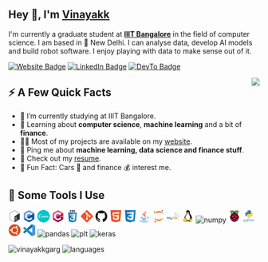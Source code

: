 <h2>Hey 👋, I'm <a href="https://sites.google.com/view/vinayakkgarg">Vinayakk</a></h2>
<p>I'm currently a graduate student at <strong><a href="https://www.iiitb.ac.in/">IIIT Bangalore</a></strong> in the field of computer science. I am based in 🌁 New Delhi. I can analyse data, develop AI models and build robot software. I enjoy playing with data to make sense out of it.</p>
<p><a href="https://sites.google.com/view/vinayakkgarg/home?authuser=0"><img src="https://img.shields.io/badge/vinayakkgarg-4E69C8?style=flat-square&amp;labelColor=4E69C8&amp;logo=Firefox&amp;" alt="Website Badge"></a> 
<a href="https://www.linkedin.com/in/vinayakk-garg-538434143/"><img src="https://img.shields.io/badge/-@vinayakkgarg-0077B5?style=flat-square&amp;labelColor=0077B5&amp;logo=LinkedIn&amp;link=https://www.linkedin.com/in/serbis/" alt="LinkedIn Badge"></a> 
<a href="https://twitter.com/VinayakkGarg"><img src="https://img.shields.io/badge/-@vinayakkgarg-0A0A0A?style=flat-square&amp;labelColor=0A0A0A&amp;logo=Twitter&amp;link=https://dev.to/spiderpig86" alt="DevTo Badge"></a>
</p>
<img align="right" src="https://media.giphy.com/media/LmNwrBhejkK9EFP504/giphy.gif?cid=ecf05e47zu73l6nempv32csc6j6vkui9vu2m7lvwv5emd8vp&rid=giphy.gif&ct=g" />
<h2>⚡️ A Few Quick Facts</h2>
<ul>
<li>📖 I’m currently studying at IIIT Bangalore.</li>
<li>🧐 Learning about <strong>computer science</strong>, <strong>machine learning</strong> and a bit of <strong>finance</strong>.</li>
<li>👨‍💻 Most of my projects are available on my <a href="https://sites.google.com/view/vinayakkgarg/projects?authuser=0">website</a>.</li>
<!-- <li>📝 I regulary write articles on <a href="https://blog.stanleylim.me">my blog</a>.</li> -->
<li>💬 Ping me about <strong>machine learning, data science and finance stuff</strong>.</li>
<li>📙 Check out my <a href="https://drive.google.com/file/d/1zzaeHpsjYLGfSxlF-7mPwajL7nYz--ve/view?usp=sharing">resume</a>.</li>
<li>🎉 Fun Fact: Cars 🚗 and finance 💰 interest me.</li>
</ul>
<!-- <h2>✒️ Recent Posts</h2>
<details>
    <summary>Explore</summary>
    <li><a target="_blank" href="https://blog.stanleylim.me/introducing-spottr---your-spotify-stats-year-round">Introducing Spottr - Your Spotify Stats Year-Round — July 16, 2021</a></li><li><a target="_blank" href="https://blog.stanleylim.me/github1s---instantly-browse-projects-on-vscode-in-your-browser">Github1s - Instantly Browse Projects on VSCode in Your Browser ⚡ — February 10, 2021</a></li><li><a target="_blank" href="https://blog.stanleylim.me/extensions-google-chrome's-soft-underbelly-(part-2)">Extensions: Google Chrome's Soft Underbelly (Part 2) — February 07, 2021</a></li><li><a target="_blank" href="https://blog.stanleylim.me/extensions-google-chrome's-soft-underbelly-(part-1)">Extensions: Google Chrome's Soft Underbelly (Part 1) — January 07, 2021</a></li><li><a target="_blank" href="https://blog.stanleylim.me/finally-featured-on-producthunt---lessons-learned">Finally Featured on ProductHunt — Lessons Learned — November 18, 2020</a></li>
</details>
<p><a target="_blank" href="https://blog.stanleylim.me">Read More</a></p> -->
<h2>🚀 Some Tools I Use</h2>
<p align="left">
<img src="https://raw.githubusercontent.com/devicons/devicon/00f02ef57fb7601fd1ddcc2fe6fe670fef3ae3e4/icons/bash/bash-original.svg" alt="bash" width="25" height="25" />
<img src="https://raw.githubusercontent.com/devicons/devicon/00f02ef57fb7601fd1ddcc2fe6fe670fef3ae3e4/icons/c/c-original.svg" alt="c" width="25" height="25" />
<img src="https://raw.githubusercontent.com/devicons/devicon/00f02ef57fb7601fd1ddcc2fe6fe670fef3ae3e4/icons/canva/canva-original.svg" alt="canva" width="25" height="25" />
<img src="https://raw.githubusercontent.com/devicons/devicon/00f02ef57fb7601fd1ddcc2fe6fe670fef3ae3e4/icons/cplusplus/cplusplus-original.svg" alt="cpp" width="25" height="25" />
<img src="https://raw.githubusercontent.com/devicons/devicon/master/icons/css3/css3-original-wordmark.svg" alt="css3" width="25" height="25" />
<img src="https://raw.githubusercontent.com/devicons/devicon/00f02ef57fb7601fd1ddcc2fe6fe670fef3ae3e4/icons/git/git-original.svg" alt="git" width="25" height="25" />
<img src="https://raw.githubusercontent.com/devicons/devicon/00f02ef57fb7601fd1ddcc2fe6fe670fef3ae3e4/icons/github/github-original.svg" alt="github" width="25" height="25" />
<img src="https://raw.githubusercontent.com/devicons/devicon/00f02ef57fb7601fd1ddcc2fe6fe670fef3ae3e4/icons/html5/html5-original.svg" alt="html5" width="25" height="25" />
<img src="https://raw.githubusercontent.com/devicons/devicon/00f02ef57fb7601fd1ddcc2fe6fe670fef3ae3e4/icons/css3/css3-original.svg" alt="css" width="25" height="25" />
<img src="https://raw.githubusercontent.com/devicons/devicon/00f02ef57fb7601fd1ddcc2fe6fe670fef3ae3e4/icons/java/java-original.svg" alt="java" width="25" height="25" />
<img src="https://raw.githubusercontent.com/devicons/devicon/00f02ef57fb7601fd1ddcc2fe6fe670fef3ae3e4/icons/jupyter/jupyter-original.svg" alt="jupyter" width="25" height="25" />
<img src="https://raw.githubusercontent.com/devicons/devicon/master/icons/mysql/mysql-original-wordmark.svg" alt="mysql" width="25" height="25" />
<img src="https://raw.githubusercontent.com/devicons/devicon/00f02ef57fb7601fd1ddcc2fe6fe670fef3ae3e4/icons/linux/linux-original.svg" alt="linux" width="25" height="25" />
<img src="https://raw.githubusercontent.com/valohai/ml-logos/5127528b5baadb77a6ea4b999a47b4e86bf0f98b/numpy-logo.svg" alt="numpy" width="25" height="25" />
<img src="https://raw.githubusercontent.com/devicons/devicon/00f02ef57fb7601fd1ddcc2fe6fe670fef3ae3e4/icons/raspberrypi/raspberrypi-original.svg" alt="raspberrypi" width="25" height="25" />
<img src="https://raw.githubusercontent.com/devicons/devicon/master/icons/python/python-original-wordmark.svg" alt="python" width="25" height="25" />
<img src="https://raw.githubusercontent.com/devicons/devicon/00f02ef57fb7601fd1ddcc2fe6fe670fef3ae3e4/icons/ubuntu/ubuntu-plain.svg" alt="ubuntu" width="25" height="25" />
<img src="https://raw.githubusercontent.com/devicons/devicon/00f02ef57fb7601fd1ddcc2fe6fe670fef3ae3e4/icons/vscode/vscode-original.svg" alt="vscode" width="25" height="25" />
<img src="https://camo.githubusercontent.com/981d48e57e23a4907cebc4eb481799b5882595ea978261f22a3e131dcd6ebee6/68747470733a2f2f70616e6461732e7079646174612e6f72672f7374617469632f696d672f70616e6461732e737667" alt="pandas" width="25" height="25" />
<img src="https://camo.githubusercontent.com/109927a15915074d15313889468aa9aa688de3b9e38cc4359a01f665d351114e/68747470733a2f2f6d6174706c6f746c69622e6f72672f5f7374617469632f6c6f676f322e737667" alt="plt" width="25" height="25" />
<img src="https://raw.githubusercontent.com/valohai/ml-logos/5127528b5baadb77a6ea4b999a47b4e86bf0f98b/keras.svg" alt="keras" width="25" height="25" />

</p>
<img src="https://github-readme-stats.vercel.app/api?username=vinayakkgarg&show_icons=true&count_private=true" alt="vinayakkgarg" />
<img src="https://github-readme-stats.vercel.app/api/top-langs/?username=anuraghazra)](https://github.com/anuraghazra/github-readme-stats" alt="languages")
